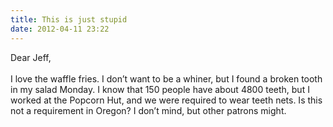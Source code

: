 ```yaml
---
title: This is just stupid
date: 2012-04-11 23:22
---
```


Dear Jeff, <br><br>I love the waffle fries. I don’t want to be a whiner, but I found a broken tooth in my salad Monday. I know that 150 people have about 4800 teeth, but I worked at the Popcorn Hut, and we were required to wear teeth nets. Is this not a requirement in Oregon? I don’t mind, but other patrons might.
